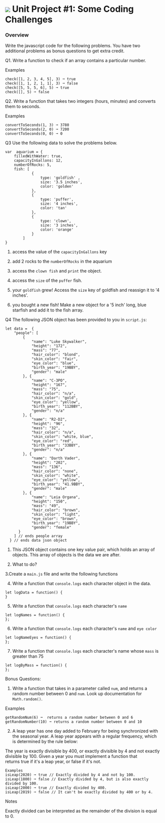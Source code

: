 # ![](https://ga-dash.s3.amazonaws.com/production/assets/logo-9f88ae6c9c3871690e33280fcf557f33.png) Unit Project #1: Some Coding Challenges

### Overview

Write the javascript code for the following problems. You have two additional problems 
as bonus questions to get extra credit.



Q1. Write a function to check if an array contains a particular number.

Examples
```
check([1, 2, 3, 4, 5], 3) ➞ true
check([1, 1, 2, 1, 1], 3) ➞ false
check([5, 5, 5, 6], 5) ➞ true
check([], 5) ➞ false
```


Q2. Write a function that takes two integers (hours, minutes) and converts them to seconds.

Examples
```
convertToSeconds(1, 3) ➞ 3780
convertToSeconds(2, 0) ➞ 7200
convertToSeconds(0, 0) ➞ 0
```

Q3 Use the following data to solve the problems below.
```
var  aquarium = {
    filledWithWater: true,
    capacityInGallons: 12,
    numberOfRocks: 5,
    fish: [
            {
                type: 'goldfish' ,
                size: '3.5 inches',
                color: 'golden'
            },
            {
                type: 'puffer',
                size: '4 inches',
                color: 'tan'
            },
            {
                type: 'clown',
                size: '3 inches',
                color: 'orange'
            }
        ]
}
```
1. access the value of the `capacityInGallons` key

2. add 2 rocks to the `numberOfRocks` in the aquarium

3. access the `clown fish` and `print` the object.

4. access the `size` of the `puffer` fish.

5. your `goldfish` grew! Access the `size` key of goldfish and reassign it to '4 inches'.

6. you bought a new fish! Make a new object for a '5 inch' long, blue starfish and add it to the fish array.


Q4 The following JSON object has been provided to you in `script.js`:

```
let data =  {
  	"people": [
        {
    		"name": "Luke Skywalker",
    		"height": "172",
    		"mass": "77",
    		"hair_color": "blond",
    		"skin_color": "fair",
    		"eye_color": "blue",
    		"birth_year": "19BBY",
    		"gender": "male"
    	}, {
    		"name": "C-3PO",
    		"height": "167",
    		"mass": "75",
    		"hair_color": "n/a",
    		"skin_color": "gold",
    		"eye_color": "yellow",
    		"birth_year": "112BBY",
    		"gender": "n/a"
    	}, {
    		"name": "R2-D2",
    		"height": "96",
    		"mass": "32",
    		"hair_color": "n/a",
    		"skin_color": "white, blue",
    		"eye_color": "red",
    		"birth_year": "33BBY",
    		"gender": "n/a"
    	}, {
    		"name": "Darth Vader",
    		"height": "202",
    		"mass": "136",
    		"hair_color": "none",
    		"skin_color": "white",
    		"eye_color": "yellow",
    		"birth_year": "41.9BBY",
    		"gender": "male"
    	}, {
    		"name": "Leia Organa",
    		"height": "150",
    		"mass": "49",
    		"hair_color": "brown",
    		"skin_color": "light",
    		"eye_color": "brown",
    		"birth_year": "19BBY",
    		"gender": "female"
  	  }
    ] // ends people array
  } // ends data json object
```

1. This JSON object contains one key value pair, which holds an array of objects. This array of objects is the data we are after.

2. What to do?

3.Create a `main.js` file and write the following functions

4. Write a function that `console.logs` each character object in the data.
```
let logData = function() {
}
```

5. Write a function that `console.logs` each character's `name`
```
let logNames = function() {
};
```

6. Write a function that `console.logs` each character's `name` and `eye color`
```
let logNameEyes = function() {
};
```
7. Write a function that `console.logs` each character's name whose `mass` is greater than 75
```
let logByMass = function() {
};
```

Bonus Questions: 

1. Write a function that takes in a parameter called `num`, and returns a random number between 0 and `num`. Look up documentation for `Math.random()`.

Examples

```
getRandomNum(6) ➞  returns a random number between 0 and 6
getRandomNumber(10) ➞ returns a random number between 0 and 10
```

2. A leap year has one day added to February for being synchronized with the seasonal year. A leap year appears with a regular frequency, which is determined by the rule below:

The year is exactly divisible by 400, or exactly divisible by 4 and not exactly divisible by 100.
Given a year you must implement a function that returns true if it's a leap year, or false if it's not.
```
Examples
isLeap(2020) ➞ true // Exactly divided by 4 and not by 100.
isLeap(1800) ➞ false // Exactly divided by 4, but is also exactly divided by 100.
isLeap(2000) ➞ true // Exactly divided by 400.
isLeap(2019) ➞ false // It can't be exactly divided by 400 or by 4.
```

Notes

Exactly divided can be interpreted as the remainder of the division is equal to 0.
